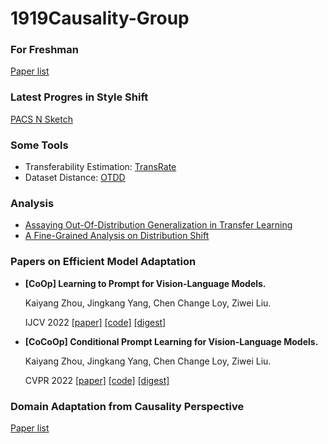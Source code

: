 # 1919Causality-Group

### For Freshman
[Paper list](https://github.com/Lu-Tan/1919Causality-Group/blob/main/For%20Freshman.md)

### Latest Progres in Style Shift
[PACS N Sketch](https://github.com/Lu-Tan/1919Causality-Group/blob/main/Style_shift.md)

### Some Tools
- Transferability Estimation: [TransRate](https://github.com/Lu-Tan/1919Causality-Group/blob/main/TransRate.md)
- Dataset Distance: [OTDD](https://github.com/Lu-Tan/1919Causality-Group/blob/main/OTDD.md)

### Analysis
- [Assaying Out-Of-Distribution Generalization in Transfer Learning](https://github.com/Lu-Tan/1919Causality-Group/blob/main/Assaying%20Out-Of-Distribution%20Generalization%20in%20Transfer%20Learning.md)
- [A Fine-Grained Analysis on Distribution Shift](https://github.com/Lu-Tan/1919Causality-Group/blob/main/A%20Fine-Grained%20Analysis%20on%20Distribution%20Shift.md)

### Papers on Efficient Model Adaptation
- **[CoOp] Learning to Prompt for Vision-Language Models.**

    Kaiyang Zhou, Jingkang Yang, Chen Change Loy, Ziwei Liu.

    IJCV 2022 [[paper]](https://arxiv.org/abs/2203.05557) [[code]](https://github.com/KaiyangZhou/CoOp) [[digest]](https://github.com/Lu-Tan/1919Causality-Group/blob/main/Learning%20to%20Prompt%20for%20Vision-Language%20Models.md)
    
- **[CoCoOp] Conditional Prompt Learning for Vision-Language Models.**

    Kaiyang Zhou, Jingkang Yang, Chen Change Loy, Ziwei Liu.
    
    CVPR 2022 [[paper]](https://link.springer.com/article/10.1007/s11263-022-01653-1) [[code]](https://github.com/KaiyangZhou/CoOp) [[digest]](https://github.com/Lu-Tan/1919Causality-Group/blob/main/Conditional%20Prompt%20Learning%20for%20Vision-Language%20Models.md)

### Domain Adaptation from Causality Perspective
[Paper list](https://github.com/Lu-Tan/1919Causality-Group/blob/main/domain_adaptation.md)
